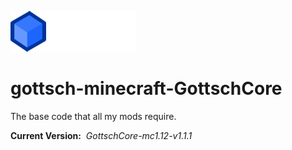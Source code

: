 ![](./GottschCore1.12/src/resources/gottschcore-logo.png)
# gottsch-minecraft-GottschCore
The base code that all my mods require.

**Current Version:**&nbsp;
*GottschCore-mc1.12-v1.1.1*

